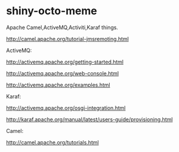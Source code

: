 shiny-octo-meme
===============

Apache Camel,ActiveMQ,Activiti,Karaf things.

http://camel.apache.org/tutorial-jmsremoting.html

ActiveMQ: 

http://activemq.apache.org/getting-started.html

http://activemq.apache.org/web-console.html

http://activemq.apache.org/examples.html

Karaf:

http://activemq.apache.org/osgi-integration.html

http://karaf.apache.org/manual/latest/users-guide/provisioning.html

Camel:

http://camel.apache.org/tutorials.html
